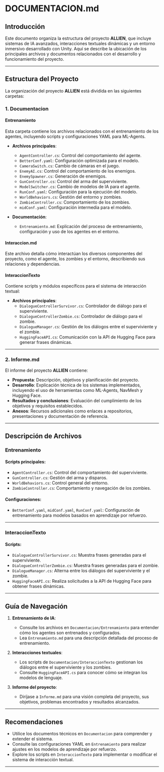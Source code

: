 # DOCUMENTACION.md

## Introducción

Este documento organiza la estructura del proyecto **ALLIEN**, que incluye sistemas de IA avanzados, interacciones textuales dinámicas y un entorno inmersivo desarrollado con Unity. Aquí se describe la ubicación de los principales archivos y documentos relacionados con el desarrollo y funcionamiento del proyecto.

---

## Estructura del Proyecto

La organización del proyecto **ALLIEN** está dividida en las siguientes carpetas:

### 1. **Documentacion**

#### **Entrenamiento**
Esta carpeta contiene los archivos relacionados con el entrenamiento de los agentes, incluyendo scripts y configuraciones YAML para ML-Agents.

- **Archivos principales**:
  - `AgentController.cs`: Control del comportamiento del agente.
  - `BetterConf.yaml`: Configuración optimizada para el modelo.
  - `CameraSwitch.cs`: Cambio de cámaras en el juego.
  - `EnemyAI.cs`: Control del comportamiento de los enemigos.
  - `EnemySpawner.cs`: Generación de enemigos.
  - `GunController.cs`: Control del arma del superviviente.
  - `ModelSwitcher.cs`: Cambio de modelos de IA para el agente.
  - `RunConf.yaml`: Configuración para la ejecución del modelo.
  - `WorldBehaviors.cs`: Gestión del entorno y zombies.
  - `ZombieController.cs`: Comportamiento de los zombies.
  - `midConf.yaml`: Configuración intermedia para el modelo.

- **Documentación**:
  - `Entrenamiento.md`: Explicación del proceso de entrenamiento, configuración y uso de los agentes en el entorno.

#### **Interaccion.md**
Este archivo detalla cómo interactúan los diversos componentes del proyecto, como el agente, los zombies y el entorno, describiendo sus relaciones y dependencias.

#### **InteraccionTexto**
Contiene scripts y módulos específicos para el sistema de interacción textual:

- **Archivos principales**:
  - `DialogueControllerSurvivor.cs`: Controlador de diálogo para el superviviente.
  - `DialogueControllerZombie.cs`: Controlador de diálogo para el zombie.
  - `DialogueManager.cs`: Gestión de los diálogos entre el superviviente y el zombie.
  - `HuggingFaceAPI.cs`: Comunicación con la API de Hugging Face para generar frases dinámicas.

---

### 2. **Informe.md**

El informe del proyecto **ALLIEN** contiene:

- **Propuesta**: Descripción, objetivos y planificación del proyecto.
- **Desarrollo**: Explicación técnica de los sistemas implementados, incluyendo el uso de herramientas como ML-Agents, NavMesh y Hugging Face.
- **Resultados y conclusiones**: Evaluación del cumplimiento de los objetivos y requisitos establecidos.
- **Anexos**: Recursos adicionales como enlaces a repositorios, presentaciones y documentación de referencia.

---

## Descripción de Archivos

### **Entrenamiento**

#### Scripts principales:
- `AgentController.cs`: Control del comportamiento del superviviente.
- `GunController.cs`: Gestión del arma y disparos.
- `WorldBehaviors.cs`: Control general del entorno.
- `ZombieController.cs`: Comportamiento y navegación de los zombies.

#### Configuraciones:
- `BetterConf.yaml`, `midConf.yaml`, `RunConf.yaml`: Configuración de entrenamiento para modelos basados en aprendizaje por refuerzo.

---

### **InteraccionTexto**

#### Scripts:
- `DialogueControllerSurvivor.cs`: Muestra frases generadas para el superviviente.
- `DialogueControllerZombie.cs`: Muestra frases generadas para el zombie.
- `DialogueManager.cs`: Alterna entre los diálogos del superviviente y el zombie.
- `HuggingFaceAPI.cs`: Realiza solicitudes a la API de Hugging Face para obtener frases dinámicas.

---

## Guía de Navegación

1. **Entrenamiento de IA**:
   - Consulte los archivos en `Documentacion/Entrenamiento` para entender cómo los agentes son entrenados y configurados.
   - Lea `Entrenamiento.md` para una descripción detallada del proceso de entrenamiento.

2. **Interacciones textuales**:
   - Los scripts de `Documentacion/InteraccionTexto` gestionan los diálogos entre el superviviente y los zombies.
   - Consulte `HuggingFaceAPI.cs` para conocer cómo se integran los modelos de lenguaje.

3. **Informe del proyecto**:
   - Diríjase a `Informe.md` para una visión completa del proyecto, sus objetivos, problemas encontrados y resultados alcanzados.

---

## Recomendaciones

- Utilice los documentos técnicos en `Documentacion` para comprender y extender el sistema.
- Consulte las configuraciones YAML en `Entrenamiento` para realizar ajustes en los modelos de aprendizaje por refuerzo.
- Explore los scripts en `InteraccionTexto` para implementar o modificar el sistema de interacción textual.

---
